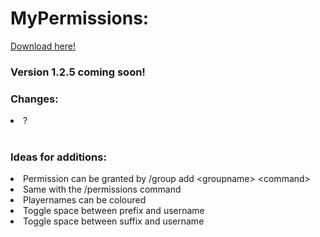 <h1>MyPermissions:</h1>
<a href="https://dev.bukkit.org/projects/my-permissions">Download here!</a>
<article>
<h3>Version 1.2.5 coming soon!</h3>
<h3>Changes:</h3>
<li>?</li>
<br>
<h3>Ideas for additions:</h3>
<li>Permission can be granted by /group add &lt;groupname&gt; &lt;command&gt;</li>
<li>Same with the /permissions command</li>
<li>Playernames can be coloured</li>
<li>Toggle space between prefix and username</li>
<li>Toggle space between suffix and username</li>
</article>
